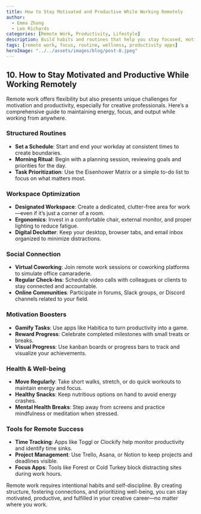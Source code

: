 ```yaml
---
title: How to Stay Motivated and Productive While Working Remotely
author:
  - Emma Zhang
  - Leo Richards
categories: [Remote Work, Productivity, Lifestyle]
description: Build habits and routines that help you stay focused, motivated, and healthy while working from home or any location.
tags: [remote work, focus, routine, wellness, productivity apps]
heroImage: "../../assets/images/blog/post-8.jpeg"
---
```


## 10. How to Stay Motivated and Productive While Working Remotely

Remote work offers flexibility but also presents unique challenges for motivation and productivity, especially for creative professionals. Here’s a comprehensive guide to maintaining energy, focus, and output while working from anywhere.

### Structured Routines

- **Set a Schedule**: Start and end your workday at consistent times to create boundaries.
- **Morning Ritual**: Begin with a planning session, reviewing goals and priorities for the day.
- **Task Prioritization**: Use the Eisenhower Matrix or a simple to-do list to focus on what matters most.

### Workspace Optimization

- **Designated Workspace**: Create a dedicated, clutter-free area for work—even if it’s just a corner of a room.
- **Ergonomics**: Invest in a comfortable chair, external monitor, and proper lighting to reduce fatigue.
- **Digital Declutter**: Keep your desktop, browser tabs, and email inbox organized to minimize distractions.

### Social Connection

- **Virtual Coworking**: Join remote work sessions or coworking platforms to simulate office camaraderie.
- **Regular Check-Ins**: Schedule video calls with colleagues or clients to stay connected and accountable.
- **Online Communities**: Participate in forums, Slack groups, or Discord channels related to your field.

### Motivation Boosters

- **Gamify Tasks**: Use apps like Habitica to turn productivity into a game.
- **Reward Progress**: Celebrate completed milestones with small treats or breaks.
- **Visual Progress**: Use kanban boards or progress bars to track and visualize your achievements.

### Health & Well-being

- **Move Regularly**: Take short walks, stretch, or do quick workouts to maintain energy and focus.
- **Healthy Snacks**: Keep nutritious options on hand to avoid energy crashes.
- **Mental Health Breaks**: Step away from screens and practice mindfulness or meditation when stressed.

### Tools for Remote Success

- **Time Tracking**: Apps like Toggl or Clockify help monitor productivity and identify time sinks.
- **Project Management**: Use Trello, Asana, or Notion to keep projects and deadlines visible.
- **Focus Apps**: Tools like Forest or Cold Turkey block distracting sites during work hours.

Remote work requires intentional habits and self-discipline. By creating structure, fostering connections, and prioritizing well-being, you can stay motivated, productive, and fulfilled in your creative career—no matter where you work.
